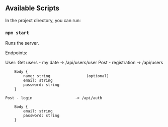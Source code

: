 ## Available Scripts

In the project directory, you can run:

### `npm start`

Runs the server.

Endpoints:

User: 
    Get users - my date            -> /api/users/user
    Post - registration            -> /api/users

        Body {
            name: string                (optional)
            email: string
            password: string
        }

    Post - login                   -> /api/auth

        Body {
            email: string
            password: string
        }
    